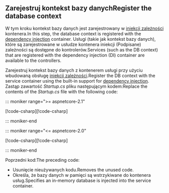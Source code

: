 ## <a name="register-the-database-context"></a><span data-ttu-id="2c631-101">Zarejestruj kontekst bazy danych</span><span class="sxs-lookup"><span data-stu-id="2c631-101">Register the database context</span></span>

<span data-ttu-id="2c631-102">W tym kroku kontekst bazy danych jest zarejestrowany w [iniekcji zależności](xref:fundamentals/dependency-injection) kontenera.</span><span class="sxs-lookup"><span data-stu-id="2c631-102">In this step, the database context is registered with the [dependency injection](xref:fundamentals/dependency-injection) container.</span></span> <span data-ttu-id="2c631-103">Usługi (takie jak kontekst bazy danych), które są zarejestrowane w usłudze kontenera iniekcji (Podpisane) zależności są dostępne do kontrolerów.</span><span class="sxs-lookup"><span data-stu-id="2c631-103">Services (such as the DB context) that are registered with the dependency injection (DI) container are available to the controllers.</span></span>

<span data-ttu-id="2c631-104">Zarejestruj kontekst bazy danych z kontenerem usługi przy użyciu wbudowaną obsługę [iniekcji zależności](xref:fundamentals/dependency-injection).</span><span class="sxs-lookup"><span data-stu-id="2c631-104">Register the DB context with the service container using the built-in support for [dependency injection](xref:fundamentals/dependency-injection).</span></span> <span data-ttu-id="2c631-105">Zastąp zawartość *Startup.cs* pliku następującym kodem:</span><span class="sxs-lookup"><span data-stu-id="2c631-105">Replace the contents of the *Startup.cs* file with the following code:</span></span>

::: moniker range=">= aspnetcore-2.1"

<span data-ttu-id="2c631-106">[!code-csharp[](../../tutorials/first-web-api/samples/2.1/TodoApi/Startup.cs?highlight=3,5,13-14)]</span><span class="sxs-lookup"><span data-stu-id="2c631-106">[!code-csharp[](../../tutorials/first-web-api/samples/2.1/TodoApi/Startup.cs?highlight=3,5,13-14)]</span></span>

::: moniker-end

::: moniker range="<= aspnetcore-2.0"

<span data-ttu-id="2c631-107">[!code-csharp[](../../tutorials/first-web-api/samples/2.0/TodoApi/Startup.cs?highlight=2,4,12-13)]</span><span class="sxs-lookup"><span data-stu-id="2c631-107">[!code-csharp[](../../tutorials/first-web-api/samples/2.0/TodoApi/Startup.cs?highlight=2,4,12-13)]</span></span>

::: moniker-end  

<span data-ttu-id="2c631-108">Poprzedni kod:</span><span class="sxs-lookup"><span data-stu-id="2c631-108">The preceding code:</span></span>

* <span data-ttu-id="2c631-109">Usunięcie nieużywanych kodu.</span><span class="sxs-lookup"><span data-stu-id="2c631-109">Removes the unused code.</span></span>
* <span data-ttu-id="2c631-110">Określa, że bazy danych w pamięci są wstrzykiwane do kontenera usług.</span><span class="sxs-lookup"><span data-stu-id="2c631-110">Specifies an in-memory database is injected into the service container.</span></span>
